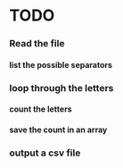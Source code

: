 # TODO
### Read the file
#### list the possible separators
### loop through the letters
#### count the letters
#### save the count in an array 
### output a csv file
